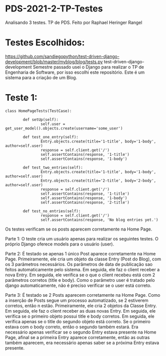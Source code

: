 # PDS-2021-2-TP-Testes
Analisando 3 testes. TP de PDS. 
Feito por Raphael Heringer Rangel

# Testes Escolhidos:
https://github.com/sandiegopython/test-driven-django-development/blob/master/myblog/blog/tests.py
test-driven-django-development
Semestre passado usei o Django para realizar o TP de Engenharia de Software, por isso escolhi este repositório.
Este é um sistema para a criação de um Blog.

# Teste 1:
```
class HomePageTests(TestCase):

        def setUp(self):
                self.user = get_user_model().objects.create(username='some_user')

        def test_one_entry(self):
                Entry.objects.create(title='1-title', body='1-body', author=self.user)
                response = self.client.get('/')
                self.assertContains(response, '1-title')
                self.assertContains(response, '1-body')
                
        def test_two_entries(self):
                Entry.objects.create(title='1-title', body='1-body', author=self.user)
                Entry.objects.create(title='2-title', body='2-body', author=self.user)
                response = self.client.get('/')
                self.assertContains(response, '1-title')
                self.assertContains(response, '1-body')
                self.assertContains(response, '2-title')

        def test_no_entries(self):
                response = self.client.get('/')
                self.assertContains(response, 'No blog entries yet.')
```
Os testes verificam se os posts aparecem corretamente na Home Page.

Parte 1:
O teste cria um usuário apenas para realizar os seguintes testes.
O próprio Django oferece models para o usuário (user).

Parte 2:
É testado se apenas 1 único Post aparece corretamente na Home Page.
Primeiramente, ele cria um objeto da classe Entry (Post do Blog), com os 3 parâmetros necessários. Os parâmetros de data de publicação sao feitos automaticamente pelo sistema.
Em seguida, ele faz o client receber a nova Entry.
Em seguida, ele verifica se o que o client recebeu está com 2 parâmetros corretos (title e body). Como o parâmetro user é tratado pelo django automaticamente, não é preciso verificar se o user está correto.

Parte 3:
É testado se 2 Posts aparecem corretamente na Home Page. Como a inserção de Posts segue um processo automatizado, se 2 estiverem corretos, então n estão.
Primeiramente, ele cria 2 objetos da Classe Entry.
Em seguida, ele faz o client receber as duas novas Entry.
Em seguida, ele verifica se o primeiro objeto possui title e body corretos.
Em seguida, ele verifica apenas se o title do segundo objeto está correto. Se o primeiro estava com o body correto, então o segundo também estará. Era necessário apenas verificar se o segundo Entry estava presente na Home Page, afinal se a primeira Entry aparece corretamente, então as outras também aparecem, era necessário apenas saber se a próxima Entry estava presente.
